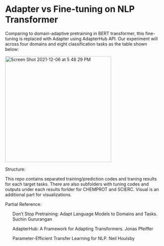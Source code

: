 # Adapter vs Fine-tuning on NLP Transformer
<p>Comparing to domain-adaptive pretraining in BERT transformer, this fine-tuning is replaced with Adapter using AdapterHub API. Our experiment will across four domains and eight classification tasks as the table shown below:</p>
<img width="342" alt="Screen Shot 2021-12-06 at 5 48 29 PM" src="https://user-images.githubusercontent.com/32077985/144969779-48eef733-d9e1-4be5-bc9c-62e0f4bde332.png">

<p>Structure:</p>
<p>This repo contains separated training/prediction codes and traning results for each target tasks. There are also subfolders with tuning codes and outputs under each results forlder for CHEMPROT and SCIERC. Visual is an additional part for visualizations. </p>

<p>Partial Reference:</p>
<ol>Don’t Stop Pretraining: Adapt Language Models to Domains and Tasks. Suchin Gururangan</ol>
<ol>AdapterHub: A Framework for Adapting Transformers. Jonas Pfeiffer</ol>
<ol>Parameter-Efficient Transfer Learning for NLP. Neil Houlsby</ol>
